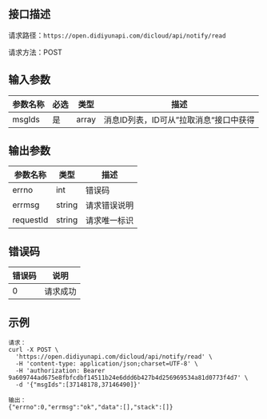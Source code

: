 ## 接口描述
请求路径：`https://open.didiyunapi.com/dicloud/api/notify/read`

请求方法：POST

## 输入参数
|参数名称 | 必选 | 类型 | 描述|
|--------|-----|-----|-----|
| msgIds | 是 | array<int> |  消息ID列表，ID可从”拉取消息“接口中获得 |

## 输出参数
|参数名称  | 类型 | 描述|
|--------|-----|-----|
|errno | int  |错误码 |
|errmsg|string|请求错误说明	|
|requestId |string|请求唯一标识 |

## 错误码
|错误码 | 说明    |
|------|--------|
| 0   | 请求成功  |

## 示例

```
请求：
curl -X POST \
  'https://open.didiyunapi.com/dicloud/api/notify/read' \
  -H 'content-type: application/json;charset=UTF-8' \
  -H 'authorization: Bearer 9a609744ad675e8fbfcdbf14511b24e6ddd6b427b4d256969534a81d0773f4d7' \
  -d '{"msgIds":[37148178,37146490]}'
 
输出：
{"errno":0,"errmsg":"ok","data":[],"stack":[]}
```
